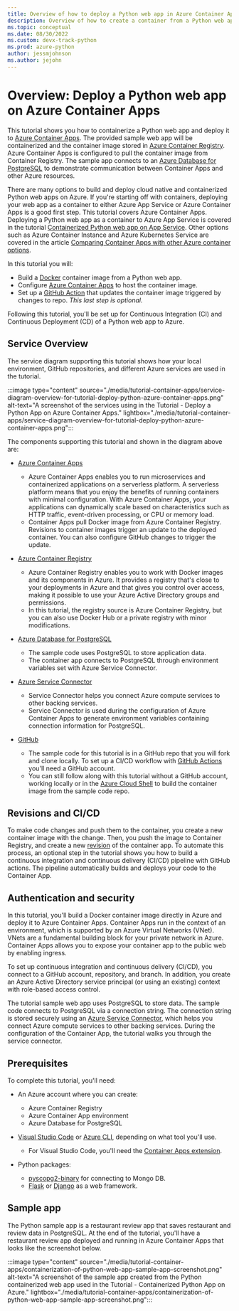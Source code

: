 ```yaml
---
title: Overview of how to deploy a Python web app in Azure Container Apps
description: Overview of how to create a container from a Python web app and deploy it to Azure Container Apps, a serverless platform for hosting containerized applications.
ms.topic: conceptual
ms.date: 08/30/2022
ms.custom: devx-track-python
ms.prod: azure-python
author: jessmjohnson
ms.author: jejohn
---
```


# Overview: Deploy a Python web app on Azure Container Apps

This tutorial shows you how to containerize a Python web app and deploy it to [Azure Container Apps][2]. The provided sample web app will be containerized and the container image stored in [Azure Container Registry][3]. Azure Container Apps is configured to pull the container image from Container Registry. The sample app connects to an [Azure Database for PostgreSQL][4] to demonstrate communication between Container Apps and other Azure resources. 

There are many options to build and deploy cloud native and containerized Python web apps on Azure. If you're starting off with containers, deploying your web app as a container to either Azure App Service or Azure Container Apps is a good first step. This tutorial covers Azure Container Apps. Deploying a Python web app as a container to Azure App Service is covered in the tutorial [Containerized Python web app on App Service](./tutorial-containerize-deploy-python-web-app-azure-01.md). Other options such as Azure Container Instance and Azure Kubernetes Service are covered in the article [Comparing Container Apps with other Azure container options][5].

In this tutorial you will:

* Build a [Docker][1] container image from a Python web app.
* Configure [Azure Container Apps][2] to host the container image.
* Set up a [GitHub Action][6] that updates the container image triggered by changes to repo. *This last step is optional.*

Following this tutorial, you'll be set up for Continuous Integration (CI) and Continuous Deployment (CD) of a Python web app to Azure.

## Service Overview
 
The service diagram supporting this tutorial shows how your local environment, GitHub repositories, and different Azure services are used in the tutorial.

:::image type="content" source="./media/tutorial-container-apps/service-diagram-overview-for-tutorial-deploy-python-azure-container-apps.png" alt-text="A screenshot of the services using in the Tutorial - Deploy a Python App on Azure Container Apps." lightbox="./media/tutorial-container-apps/service-diagram-overview-for-tutorial-deploy-python-azure-container-apps.png":::

The components supporting this tutorial and shown in the diagram above are:

* [Azure Container Apps][2]
  * Azure Container Apps enables you to run microservices and containerized applications on a serverless platform. A serverless platform means that you enjoy the benefits of running containers with minimal configuration. With Azure Container Apps, your applications can dynamically scale based on characteristics such as HTTP traffic, event-driven processing, or CPU or memory load.
  * Container Apps pull Docker image from Azure Container Registry. Revisions to container images trigger an update to the deployed container. You can also configure GitHub changes to trigger the update. 

* [Azure Container Registry][3]
  * Azure Container Registry enables you to work with Docker images and its components in Azure. It provides a registry that's close to your deployments in Azure and that gives you control over access, making it possible to use your Azure Active Directory groups and permissions.
  * In this tutorial, the registry source is Azure Container Registry, but you can also use Docker Hub or a private registry with minor modifications.

* [Azure Database for PostgreSQL][4]
  * The sample code uses PostgreSQL to store application data.
  * The container app connects to PostgreSQL through environment variables set with Azure Service Connector.

* [Azure Service Connector][8]
  * Service Connector helps you connect Azure compute services to other backing services.
  * Service Connector is used during the configuration of Azure Container Apps to generate environment variables containing connection information for PostgreSQL.

* [GitHub][1]
  * The sample code for this tutorial is in a GitHub repo that you will fork and clone locally. To set up a CI/CD workflow with [GitHub Actions][6] you'll need a GitHub account.
  * You can still follow along with this tutorial without a GitHub account, working locally or in the [Azure Cloud Shell][9] to build the container image from the sample code repo.  

## Revisions and CI/CD 

To make code changes and push them to the container, you create a new container image with the change. Then, you push the image to Container Registry, and create a new [revision](/azure/container-apps/revisions) of the container app. To automate this process, an optional step in the tutorial shows you how to build a continuous integration and continuous delivery (CI/CD) pipeline with GitHub actions. The pipeline automatically builds and deploys your code to the Container App. 

## Authentication and security

In this tutorial, you'll build a Docker container image directly in Azure and deploy it to Azure Container Apps. Container Apps run in the context of an environment, which is supported by an Azure Virtual Networks (VNet). VNets are a fundamental building block for your private network in Azure. Container Apps allows you to expose your container app to the public web by enabling ingress. 

To set up continuous integration and continuous delivery (CI/CD), you connect to a GitHub account, repository, and branch. In addition, you create an Azure Active Directory service principal (or using an existing) context with role-based access control.

The tutorial sample web app uses PostgreSQL to store data. The sample code connects to PostgreSQL via a connection string. The connection string is stored securely using an [Azure Service Connector](/azure/service-connector/overview), which helps you connect Azure compute services to other backing services. During the configuration of the Container App, the tutorial walks you through the service connector.

## Prerequisites

To complete this tutorial, you'll need:

* An Azure account where you can create:
  * Azure Container Registry
  * Azure Container App environment
  * Azure Database for PostgreSQL

* [Visual Studio Code][16] or [Azure CLI][17], depending on what tool you'll use.
  * For Visual Studio Code, you'll need the [Container Apps extension][13].

* Python packages:
  * [pyscopg2-binary][12] for connecting to Mongo DB.
  * [Flask][10] or [Django][11] as a web framework.

## Sample app

The Python sample app is a restaurant review app that saves restaurant and review data in PostgreSQL. At the end of the tutorial, you'll have a restaurant review app deployed and running in Azure Container Apps that looks like the screenshot below.

:::image type="content" source="./media/tutorial-container-apps/containerization-of-python-web-app-sample-app-screenshot.png" alt-text="A screenshot of the sample app created from the Python containerized web app used in the Tutorial - Containerized Python App on Azure." lightbox="./media/tutorial-container-apps/containerization-of-python-web-app-sample-app-screenshot.png":::

[1]: https://www.docker.com/
[2]: /azure/container-apps/
[3]: /azure/container-registry
[4]: /azure/postgresql/
[5]: /azure/container-apps/compare-options
[6]: https://docs.github.com/actions
[7]: https://github.com/
[8]: /azure/service-connector/
[9]: /azure/cloud-shell/overview
[10]: https://flask.palletsprojects.com/en/2.1.x/
[11]: https://www.djangoproject.com/
[12]: https://pypi.org/project/psycopg-binary/
[13]: https://marketplace.visualstudio.com/items?itemName=ms-azuretools.vscode-azurecontainerapps
[16]: https://code.visualstudio.com/
[17]: /cli/azure/what-is-azure-cli
